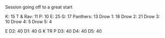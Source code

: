 Session going off to a great start

K: 15
T & Rav: 11
P: 10
E: 25
G: 17
Panthers: 13
Drow 1: 18
Drow 2: 21
Drow 3: 10
Drow 4: 5
Drow 5: 4

E
D2: 40
D1: 40
G
K
TR
P
D3: 40
D4: 40
D5: 40